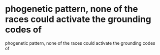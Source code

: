 # phogenetic pattern, none of the races could activate the grounding codes of

phogenetic pattern, none of the races could activate the grounding codes of